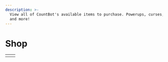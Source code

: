 ```yaml
---
description: >-
  View all of CountBot's available items to purchase. Powerups, curses, potions
  and more!
---
```


# Shop

|  |  |
| :--- | :--- |
|  |  |

